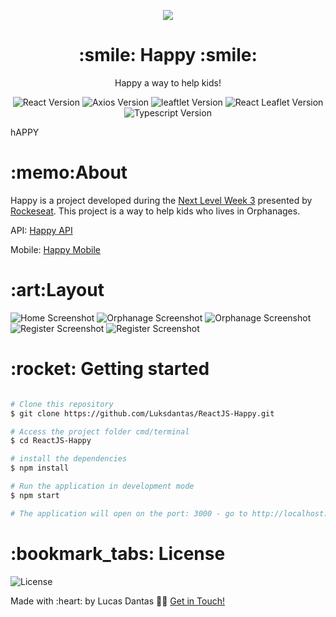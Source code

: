     
<p align="center">
<img src="https://github.com/Luksdantas/ReactJS-Happy/blob/main/src/images/landing.svg" />
</p>

<h1 align="center">:smile: Happy :smile:</h1>
<p align="center">Happy a way to help kids!</p>

<p align="center">
 <img  src="https://img.shields.io/github/package-json/dependency-version/Luksdantas/ReactJS-Happy/react" alt="React Version">
 <img  src="https://img.shields.io/github/package-json/dependency-version/Luksdantas/ReactJS-Happy/axios" alt="Axios Version">
 <img  src="https://img.shields.io/github/package-json/dependency-version/Luksdantas/ReactJS-Happy/leaflet" alt="leaftlet Version">
 <img  src="https://img.shields.io/github/package-json/dependency-version/Luksdantas/ReactJS-Happy/react-leaflet" alt="React Leaflet Version">
 <img  src="https://img.shields.io/github/package-json/dependency-version/Luksdantas/ReactJS-Happy/typescript" alt="Typescript Version">
</p>
hAPPY
<h1>:memo:About</h1>
<p>Happy is a project developed during the <a href="https://nextlevelweek.com/">Next Level Week 3</a> presented by <a href="https://www.linkedin.com/school/rocketseat/">Rockeseat</a>. This project is a way to help kids who lives in Orphanages.</p>
<p>API: <a href="https://github.com/Luksdantas/NodeJS-Happy">Happy API</a></p>
<p>Mobile: <a href="https://github.com/Luksdantas/ReactNative-Happy">Happy Mobile</a></p>

<h1>:art:Layout</h1>
<img  src="https://github.com/Luksdantas/ReactJS-Happy/blob/main/screenshots/home.png" alt="Home Screenshot">
<img  src="https://github.com/Luksdantas/ReactJS-Happy/blob/main/screenshots/orphanage.png" alt="Orphanage Screenshot">
<img  src="https://github.com/Luksdantas/ReactJS-Happy/blob/main/screenshots/orphanage2.png" alt="Orphanage Screenshot">
<img  src="https://github.com/Luksdantas/ReactJS-Happy/blob/main/screenshots/register1.png" alt="Register Screenshot">
<img  src="https://github.com/Luksdantas/ReactJS-Happy/blob/main/screenshots/register2.png" alt="Register  Screenshot">



<h1>:rocket: Getting started</h1>

```bash

# Clone this repository
$ git clone https://github.com/Luksdantas/ReactJS-Happy.git

# Access the project folder cmd/terminal
$ cd ReactJS-Happy

# install the dependencies
$ npm install

# Run the application in development mode
$ npm start

# The application will open on the port: 3000 - go to http://localhost:3000

```

<h1>:bookmark_tabs: License</h1>
 <img  src="https://img.shields.io/github/license/Luksdantas/ReactJS-Happy" alt="License">
 
 <p>Made with :heart: by Lucas Dantas 👋🏽 <a href="https://www.linkedin.com/in/luksdantas/">Get in Touch!</a></p>
